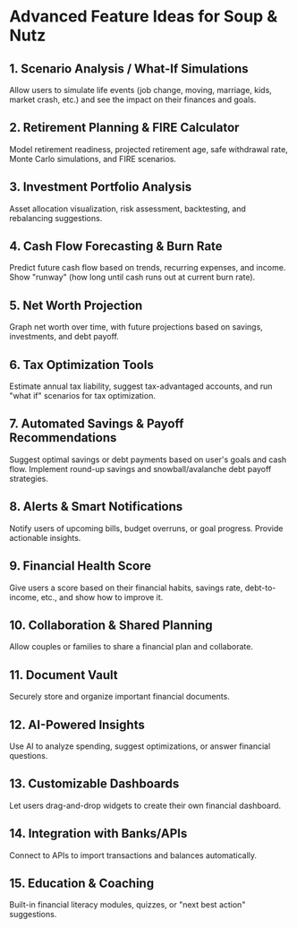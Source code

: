 # Advanced Feature Ideas for Soup & Nutz

## 1. Scenario Analysis / What-If Simulations
Allow users to simulate life events (job change, moving, marriage, kids, market crash, etc.) and see the impact on their finances and goals.

## 2. Retirement Planning & FIRE Calculator
Model retirement readiness, projected retirement age, safe withdrawal rate, Monte Carlo simulations, and FIRE scenarios.

## 3. Investment Portfolio Analysis
Asset allocation visualization, risk assessment, backtesting, and rebalancing suggestions.

## 4. Cash Flow Forecasting & Burn Rate
Predict future cash flow based on trends, recurring expenses, and income. Show "runway" (how long until cash runs out at current burn rate).

## 5. Net Worth Projection
Graph net worth over time, with future projections based on savings, investments, and debt payoff.

## 6. Tax Optimization Tools
Estimate annual tax liability, suggest tax-advantaged accounts, and run "what if" scenarios for tax optimization.

## 7. Automated Savings & Payoff Recommendations
Suggest optimal savings or debt payments based on user's goals and cash flow. Implement round-up savings and snowball/avalanche debt payoff strategies.

## 8. Alerts & Smart Notifications
Notify users of upcoming bills, budget overruns, or goal progress. Provide actionable insights.

## 9. Financial Health Score
Give users a score based on their financial habits, savings rate, debt-to-income, etc., and show how to improve it.

## 10. Collaboration & Shared Planning
Allow couples or families to share a financial plan and collaborate.

## 11. Document Vault
Securely store and organize important financial documents.

## 12. AI-Powered Insights
Use AI to analyze spending, suggest optimizations, or answer financial questions.

## 13. Customizable Dashboards
Let users drag-and-drop widgets to create their own financial dashboard.

## 14. Integration with Banks/APIs
Connect to APIs to import transactions and balances automatically.

## 15. Education & Coaching
Built-in financial literacy modules, quizzes, or "next best action" suggestions. 